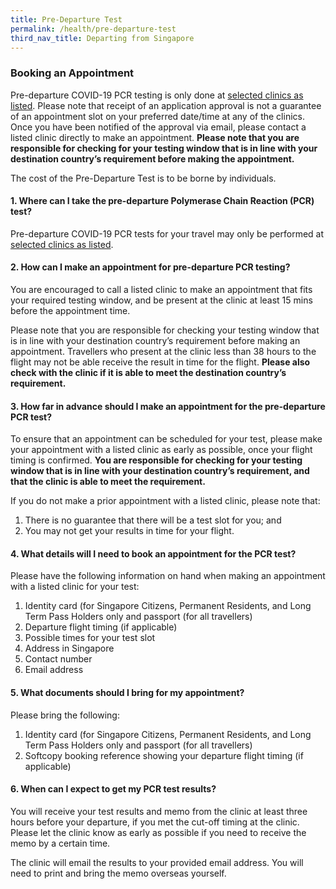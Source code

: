 ```yaml
---
title: Pre-Departure Test
permalink: /health/pre-departure-test
third_nav_title: Departing from Singapore
---
```


### **Booking an Appointment**

Pre-departure COVID-19 PCR testing is only done at [selected clinics as listed](https://go.gov.sg/covid19pcrtestproviders). Please note that receipt of an application approval is not a guarantee of an appointment slot on your preferred date/time at any of the clinics. Once you have been notified of the approval via email, please contact a listed clinic directly to make an appointment. **Please note that you are responsible for checking for your testing window that is in line with your destination country’s requirement before making the appointment.**

The cost of the Pre-Departure Test is to be borne by individuals.

#### 1. Where can I take the pre-departure Polymerase Chain Reaction (PCR) test?

Pre-departure COVID-19 PCR tests for your travel may only be performed at [selected clinics as listed](https://go.gov.sg/covid19pcrtestproviders). 

#### 2. How can I make an appointment for pre-departure PCR testing?

You are encouraged to call a listed clinic to make an appointment that fits your required testing window, and be present at the clinic at least 15 mins before the appointment time. 

Please note that you are responsible for checking your testing window that is in line with your destination country’s requirement before making an appointment. Travellers who present at the clinic less than 38 hours to the flight may not be able receive the result in time for the flight. **Please also check with the clinic if it is able to meet the destination country’s requirement.** 

#### 3. How far in advance should I make an appointment for the pre-departure PCR test?

To ensure that an appointment can be scheduled for your test, please make your appointment with a listed clinic as early as possible, once your flight timing is confirmed. **You are responsible for checking for your testing window that is in line with your destination country’s requirement, and that the clinic is able to meet the requirement.**

If you do not make a prior appointment with a listed clinic, please note that:  
1. There is no guarantee that there will be a test slot for you; and 
2. You may not get your results in time for your flight.

#### 4. What details will I need to book an appointment for the PCR test?

Please have the following information on hand when making an appointment with a listed clinic for your test:
1. Identity card (for Singapore Citizens, Permanent Residents, and Long Term Pass Holders only and passport (for all travellers)
2. Departure flight timing (if applicable)
3. Possible times for your test slot
4. Address in Singapore
5. Contact number
6. Email address 

#### 5. What documents should I bring for my appointment?

Please bring the following:
1. Identity card (for Singapore Citizens, Permanent Residents, and Long Term Pass Holders only and passport (for all travellers)
2. Softcopy booking reference showing your departure flight timing (if applicable)

#### 6. When can I expect to get my PCR test results?

You will receive your test results and memo from the clinic at least three hours before your departure, if you met the cut-off timing at the clinic. Please let the clinic know as early as possible if you need to receive the memo by a certain time.

The clinic will email the results to your provided email address. You will need to print and bring the memo overseas yourself.
